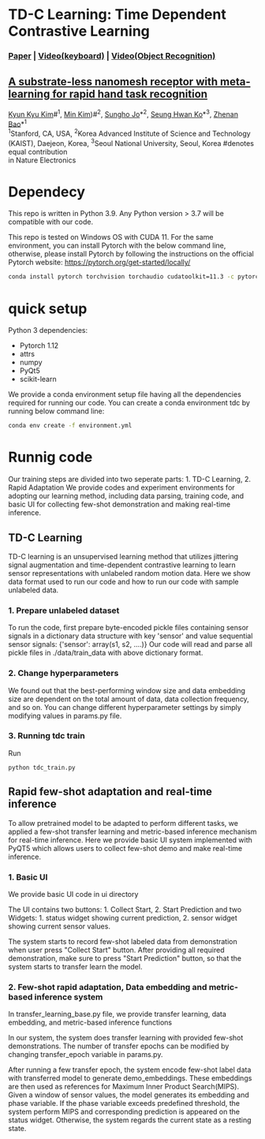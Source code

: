 # TD-C Learning: Time Dependent Contrastive Learning
###  [Paper](https://www.nature.com/articles/s41928-022-00888-7) | [Video(keyboard)](https://static-content.springer.com/esm/art%3A10.1038%2Fs41928-022-00888-7/MediaObjects/41928_2022_888_MOESM6_ESM.mp4) | [Video(Object Recognition)](https://static-content.springer.com/esm/art%3A10.1038%2Fs41928-022-00888-7/MediaObjects/41928_2022_888_MOESM7_ESM.mp4)

## [A substrate-less nanomesh receptor with meta-learning for rapid hand task recognition](https://www.nature.com/articles/s41928-022-00888-7)  
 [Kyun Kyu Kim](http://kyunkyukim.com)\#<sup>1</sup>,
 [Min Kim](https://minkim.io/))\#<sup>2</sup>,
 [Sungho Jo](http://nmail.kaist.ac.kr/wordpress/index.php/professor-jo-sungho/)\*<sup>2</sup>,
 [Seung Hwan Ko](link)\*<sup>3</sup>,
 [Zhenan Bao](http://baogroup.stanford.edu)\*<sup>1</sup> <br>
 <sup>1</sup>Stanford, CA, USA, <sup>2</sup>Korea Advanced Institute of Science and Technology (KAIST), Daejeon, Korea, <sup>3</sup>Seoul National University, Seoul, Korea 
 \#denotes equal contribution   
in Nature Electronics

# Dependecy

This repo is written in Python 3.9. Any Python version > 3.7 will be compatible with our code. 

This repo is tested on Windows OS with CUDA 11. For the same environment, you can install Pytorch with the below command line, otherwise, please install Pytorch by following the instructions on the official Pytorch website: https://pytorch.org/get-started/locally/


```bash
conda install pytorch torchvision torchaudio cudatoolkit=11.3 -c pytorch
```

# quick setup

Python 3 dependencies:
* Pytorch 1.12
* attrs
* numpy
* PyQt5
* scikit-learn

We provide a conda environment setup file having all the dependencies required for running our code. You can create a conda environment tdc by running below command line:


```bash
conda env create -f environment.yml
```

# Runnig code
Our training steps are divided into two seperate parts: 1. TD-C Learning, 2. Rapid Adaptation
We provide codes and experiment environments for adopting our learning method, including data parsing, training code, and basic UI for collecting few-shot demonstration and making real-time inference. 

## TD-C Learning
TD-C learning is an unsupervised learning method that utilizes jittering signal augmentation and time-dependent contrastive learning to learn sensor representations with unlabeled random motion data. Here we show data format used to run our code and how to run our code with sample unlabeled data. 

### 1. Prepare unlabeled dataset
To run the code, first prepare byte-encoded pickle files containing sensor signals in a dictionary data structure with key 'sensor' and value sequential sensor signals: {'sensor': array(s1, s2, ....)}
Our code will read and parse all pickle files in ./data/train_data with above dictionary format. 

### 2. Change hyperparameters
We found out that the best-performing window size and data embedding size are dependent on the total amount of data, data collection frequency, and so on. You can change different hyperparameter settings by simply modifying values in params.py file. 

### 3. Running tdc train
Run
```
python tdc_train.py 
```

## Rapid few-shot adaptation and real-time inference
To allow pretrained model to be adapted to perform different tasks, we applied a few-shot transfer learning and metric-based inference mechanism for real-time inference. Here we provide basic UI system implemented with PyQT5 which allows users to collect few-shot demo and make real-time inference. 

### 1. Basic UI
We provide basic UI code in ui directory

The UI contains two buttons: 1. Collect Start, 2. Start Prediction and two Widgets: 1. status widget showing current prediction, 2. sensor widget showing current sensor values. 

The system starts to record few-shot labeled data from demonstration when user press "Collect Start" button. After providing all required demonstration, make sure to press "Start Prediction" button, so that the system starts to transfer learn the model. 

### 2. Few-shot rapid adaptation, Data embedding and metric-based inference system
In transfer_learning_base.py file, we provide transfer learning, data embedding, and metric-based inference functions

In our system, the system does transfer learning with provided few-shot demonstrations. The number of transfer epochs can be modified by changing transfer_epoch variable in params.py.

After running a few transfer epoch, the system encode few-shot label data with transferred model to generate demo_embeddings. These embeddings are then used as references for Maximum Inner Product Search(MIPS). Given a window of sensor values, the model generates its embedding and phase variable. If the phase variable exceeds predefined threshold, the system perform MIPS and corresponding prediction is appeared on the status widget. Otherwise, the system regards the current state as a resting state. 


